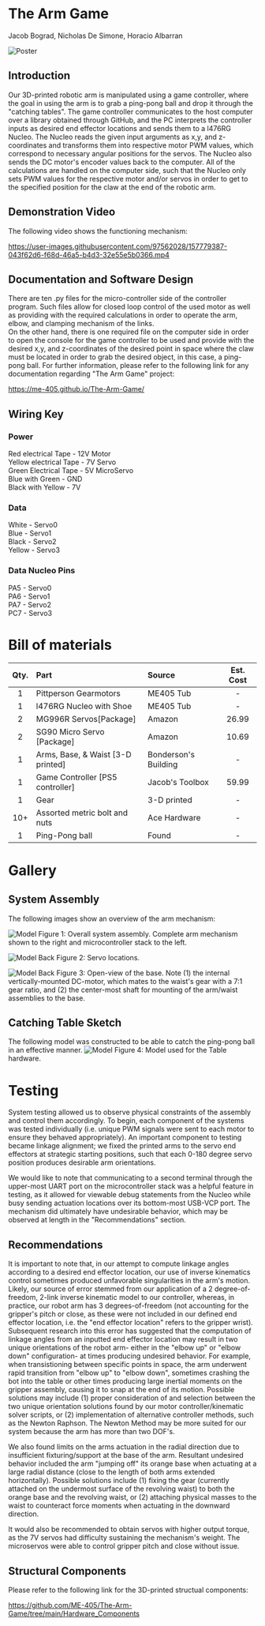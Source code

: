 # The Arm Game

Jacob Bograd, Nicholas De Simone, Horacio Albarran

![Poster](Images/THE_ARM_GAME_POSTER.png)

## Introduction

Our 3D-printed robotic arm is manipulated using a game controller, where the goal in using the arm is to grab a ping-pong ball and drop it through the "catching tables". The game controller communicates to the host computer over a library obtained through GitHub, and the PC interprets the controller inputs as desired end effector locations and sends them to a l476RG Nucleo. The Nucleo reads the given input arguments as x,y, and z-coordinates and transforms them into respective motor PWM values, which correspond to necessary angular positions for the servos. The Nucleo also sends the DC motor's encoder values back to the computer. All of the calculations are handled on the computer side, such that the Nucleo only sets PWM values for the respective motor and/or servos in order to get to the specified position for the claw at the end of the robotic arm. 

## Demonstration Video
The following video shows the functioning mechanism: 

https://user-images.githubusercontent.com/97562028/157779387-043f62d6-f68d-46a5-b4d3-32e55e5b0366.mp4

## Documentation and Software Design

There are ten .py files for the micro-controller side of the controller program. Such files allow for closed loop control of the used motor as well as providing with the required calculations in order to operate the arm, elbow, and clamping mechanism of the links.  
On the other hand, there is one required file on the computer side in order to open the console for the game controller to be used and provide with the desired x,y, and z-coordinates of the desired point in space where the claw must be located in order to grab the desired object, in this case, a ping-pong ball.
For further information, please refer to the following link for any documentation regarding "The Arm Game" project:

https://me-405.github.io/The-Arm-Game/


## Wiring Key
### Power
Red electrical Tape - 12V Motor \
Yellow electrical Tape - 7V Servo \
Green Electrical Tape  - 5V MicroServo \
Blue with Green - GND \
Black with Yellow - 7V

### Data
White - Servo0 \
Blue - Servo1 \
Black - Servo2\
Yellow - Servo3

### Data Nucleo Pins
PA5 - Servo0 \
PA6 - Servo1 \
PA7 - Servo2\
PC7 - Servo3

# Bill of materials

| Qty. | Part                                 | Source                | Est. Cost |
|:----:|:-------------------------------------|:----------------------|:---------:|
|  1   | Pittperson Gearmotors                | ME405 Tub             |     -     |
|  1   | l476RG Nucleo with Shoe              | ME405 Tub             |     -     |
|  2   | MG996R Servos[Package]               | Amazon                |   26.99   |
|  2   | SG90 Micro Servo [Package]           | Amazon                |   10.69   |
|  1   | Arms, Base, & Waist [3-D printed]    | Bonderson's Building  |     -     |
|  1   | Game Controller [PS5 controller]     | Jacob's Toolbox       |   59.99   |
|  1   | Gear                                 | 3-D printed           |     -     |
| 10+  | Assorted metric bolt and nuts        | Ace Hardware          |     -     |
|  1   | Ping-Pong ball                       | Found                 |     -     |


# Gallery
## System Assembly
The following images show an overview of the arm mechanism:

![Model](Images/system_assembly.JPG)
Figure 1: Overall system assembly. Complete arm mechanism shown to the right and microcontroller stack to the left. 


![Model Back](Images/motor_mounting.JPG)
Figure 2: Servo locations. 


![Model Back](Images/inside_base.jpg)
Figure 3: Open-view of the base. Note (1) the internal vertically-mounted DC-motor, which mates to the waist's gear with a 7:1 gear ratio, and (2) the center-most shaft for mounting of the arm/waist assemblies to the base.


## Catching Table Sketch
The following model was constructed to be able to catch the ping-pong ball in an effective manner.
![Model](Images/Table_Design.png)
Figure 4: Model used for the Table hardware.

# Testing
System testing allowed us to observe physical constraints of the assembly and control them accordingly.
To begin, each component of the systems was tested individually (i.e. unique PWM signals were sent to each motor to ensure they behaved appropriately). 
An important component to testing became linkage alignment; we fixed the printed arms to the servo end effectors at strategic starting positions, such that each 
0-180 degree servo position produces desirable arm orientations.

We would like to note that communicating to a second terminal through the upper-most UART port on the microcontroller stack was a helpful feature in testing, as it allowed
for viewable debug statements from the Nucleo while busy sending actuation locations over its bottom-most USB-VCP port.
The mechanism did ultimately have undesirable behavior, which may be observed at length in the "Recommendations" section.

## Recommendations
It is important to note that, in our attempt to compute linkage angles according to a desired end effector location, our use of inverse kinematics control sometimes
produced unfavorable singularities in the arm's motion. Likely, our source of error stemmed from our application of a 2 degree-of-freedom, 2-link inverse kinematic
model to our controller, whereas, in practice, our robot arm has 3 degrees-of-freedom (not accounting for the gripper's pitch or close, as these were not included in our 
defined end effector location, i.e. the "end effector location" refers to the gripper wrist). Subsequent research into this error has suggested that the computation of 
linkage angles from an inputted end effector location may result in two unique orientations of the robot arm- either in the "elbow up" or "elbow down" configuration- at 
times producing undesired behavior. For example, when transistioning between specific points in space, the arm underwent rapid transition from "elbow up" to 
"elbow down", sometimes crashing the bot into the table or other times producing large inertial moments on the gripper assembly, causing it to snap at the end of its motion.
Possible solutions may include (1) proper consideration of and selection between the two unique orientation solutions found by our motor controller/kinematic solver scripts,
or (2) implementation of alternative controller methods, such as the Newton Raphson. The Newton Method may be more suited for our system because the arm has more than two DOF's.

We also found limits on the arms actuation in the radial direction due to insufficient fixturing/support at the base of the arm. Resultant undesired behavior included the arm
"jumping off" its orange base when actuating at a large radial distance (close to the length of both arms extended horizontally). Possible solutions include (1) fixing the
gear (currently attached on the undermost surface of the revolving waist) to both the orange base and the revolving waist, or (2) attaching physical masses to the
waist to counteract force moments when actuating in the downward direction.

It would also be recommended to obtain servos with higher output torque, as the 7V servos had difficulty sustaining the mechanism's weight. The microservos were able to
control gripper pitch and close without issue.

## Structural Components
Please refer to the following link for the 3D-printed structual components:

https://github.com/ME-405/The-Arm-Game/tree/main/Hardware_Components



